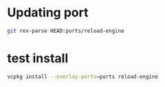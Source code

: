 # Updating port

```sh
git rev-parse HEAD:ports/reload-engine
```

# test install

```sh
vcpkg install --overlay-ports=ports reload-engine
```